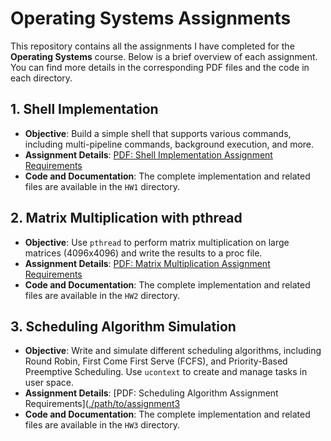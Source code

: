 # Operating Systems Assignments

This repository contains all the assignments I have completed for the **Operating Systems** course. Below is a brief overview of each assignment. You can find more details in the corresponding PDF files and the code in each directory.

## 1. Shell Implementation
- **Objective**: Build a simple shell that supports various commands, including multi-pipeline commands, background execution, and more.
- **Assignment Details**: [PDF: Shell Implementation Assignment Requirements](https://github.com/hsylin/Operating-Systems/raw/main/HW1/2022_OS_HW1.pdf)
- **Code and Documentation**: The complete implementation and related files are available in the `HW1` directory.

## 2. Matrix Multiplication with pthread
- **Objective**: Use `pthread` to perform matrix multiplication on large matrices (4096x4096) and write the results to a proc file.
- **Assignment Details**: [PDF: Matrix Multiplication Assignment Requirements](https://github.com/hsylin/Operating-Systems/raw/main/HW2/2022_OS_HW2.pdf)
- **Code and Documentation**: The complete implementation and related files are available in the `HW2` directory.

## 3. Scheduling Algorithm Simulation
- **Objective**: Write and simulate different scheduling algorithms, including Round Robin, First Come First Serve (FCFS), and Priority-Based Preemptive Scheduling. Use `ucontext` to create and manage tasks in user space.
- **Assignment Details**: [PDF: Scheduling Algorithm Assignment Requirements]([./path/to/assignment3](https://github.com/hsylin/Operating-Systems/raw/main/HW2/2022_OS_HW2.pdf)
- **Code and Documentation**: The complete implementation and related files are available in the `HW3` directory.

